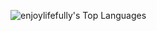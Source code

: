 ![enjoylifefully's Top Languages](https://github-readme-stats.vercel.app/api/top-langs/?username=enjoylifefully&theme=tokyonight&show_icons=true&hide_border=true&layout=compact)

